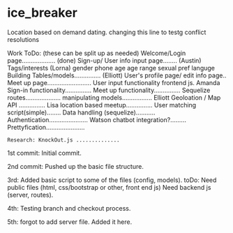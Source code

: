 # ice_breaker
Location based on demand dating. changing this line to testg conflict resolutions

Work ToDo: (these can be split up as needed)
	Welcome/Login page................... (done)
	Sign-up/ User info input page........ (Austin)
		Tags/interests (Lorna)
		gender
		phone
		age
		age range
		sexual pref
		languge
	Building Tables/models............... (Elliott)
	User's profile page/ edit info page..
	Meet up page.........................
	User input functionality frontend js. Amanda
	Sign-in functionality...............
	Meet up functionality...............
	Sequelize routes....................
	manipulating models................. Elliott
	Geoloation / Map API ............... Lisa
	location based meetup............... 
	User matching script(simple)........
	Data handling (sequelize)...........
	Authentication......................
	Watson chatbot integration?.........
	Prettyfication......................

	Research: KnockOut.js ..............
	

1st commit:
	Initial commit.

2nd commit:
	Pushed up the basic file structure.

3rd:
	Added basic script to some of the files (config, models). 
		toDo: Need public files (html, css/bootstrap or other, front end js)
			Need backend js (server, routes).

4th:
	Testing branch and checkout process.

5th:
	forgot to add server file. Added it here.